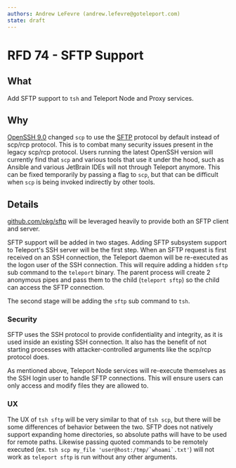 ```yaml
---
authors: Andrew LeFevre (andrew.lefevre@goteleport.com)
state: draft
---
```


# RFD 74 - SFTP Support

## What

Add SFTP support to `tsh` and Teleport Node and Proxy services.

## Why

[OpenSSH 9.0](https://www.openssh.com/txt/release-9.0) changed `scp` to
use the [SFTP](atatracker.ietf.org/doc/html/draft-ietf-secsh-filexfer-02)
protocol by default instead of scp/rcp protocol. This is to
combat many security issues present in the legacy scp/rcp protocol. Users
running the latest OpenSSH version will currently find that `scp` and various
tools that use it under the hood, such as Ansible and various JetBrain IDEs
will not through Teleport anymore. This can be fixed temporarily by passing
a flag to `scp`, but that can be difficult when `scp` is being invoked indirectly
by other tools.

## Details

[github.com/pkg/sftp](https://pkg.go.dev/github.com/pkg/sftp) will be leveraged 
heavily to provide both an SFTP client and server.

SFTP support will be added in two stages. Adding SFTP subsystem support to
Teleport's SSH server will be the first step. When an SFTP request is
first received on an SSH connection, the Teleport daemon will be re-executed as the
logon user of the SSH connection. This will require
adding a hidden `sftp` sub command to the `teleport` binary. The parent process will
create 2 anonymous pipes and pass them to the child (`teleport sftp`) so the child
can access the SFTP connection.

The second stage will be adding the `sftp` sub command to `tsh`.

### Security

SFTP uses the SSH protocol to provide confidentiality and integrity, as it is
used inside an existing SSH connection. It also has the benefit of not starting
processes with attacker-controlled arguments like the scp/rcp protocol does.

As mentioned above, Teleport Node services will re-execute themselves as the
SSH login user to handle SFTP connections. This will ensure users can only
access and modify files they are allowed to.

### UX

The UX of `tsh sftp` will be very similar to that of `tsh scp`, but there
will be some differences of behavior between the two. SFTP does not natively
support expanding home directories, so absolute paths will have to be used
for remote paths. Likewise passing quoted commands to be remotely executed
(ex. ``tsh scp my_file 'user@host:/tmp/`whoami`.txt'``) will not work as
`teleport sftp` is run without any other arguments.
